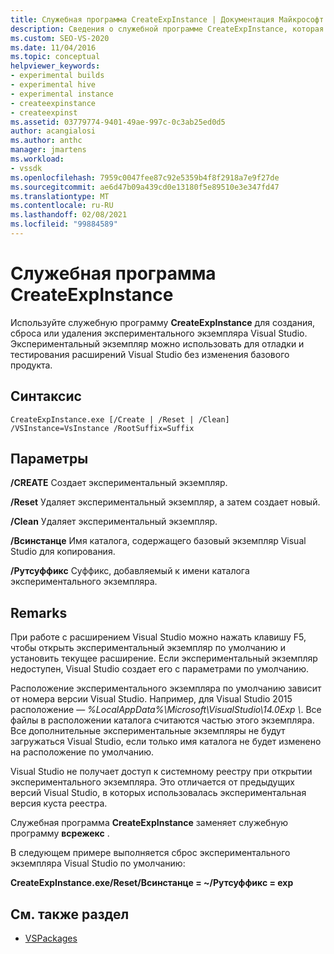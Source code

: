 ```yaml
---
title: Служебная программа CreateExpInstance | Документация Майкрософт
description: Сведения о служебной программе CreateExpInstance, которая позволяет создавать, сбрасывать и удалять экспериментальные экземпляры Visual Studio.
ms.custom: SEO-VS-2020
ms.date: 11/04/2016
ms.topic: conceptual
helpviewer_keywords:
- experimental builds
- experimental hive
- experimental instance
- createexpinstance
- createexpinst
ms.assetid: 03779774-9401-49ae-997c-0c3ab25ed0d5
author: acangialosi
ms.author: anthc
manager: jmartens
ms.workload:
- vssdk
ms.openlocfilehash: 7959c0047fee87c92e5359b4f8f2918a7e9f27de
ms.sourcegitcommit: ae6d47b09a439cd0e13180f5e89510e3e347fd47
ms.translationtype: MT
ms.contentlocale: ru-RU
ms.lasthandoff: 02/08/2021
ms.locfileid: "99884589"
---
```

# <a name="createexpinstance-utility"></a>Служебная программа CreateExpInstance
Используйте служебную программу **CreateExpInstance** для создания, сброса или удаления экспериментального экземпляра Visual Studio. Экспериментальный экземпляр можно использовать для отладки и тестирования расширений Visual Studio без изменения базового продукта.

## <a name="syntax"></a>Синтаксис

```
CreateExpInstance.exe [/Create | /Reset | /Clean] /VSInstance=VsInstance /RootSuffix=Suffix
```

## <a name="parameters"></a>Параметры
 **/CREATE** Создает экспериментальный экземпляр.

 **/Reset** Удаляет экспериментальный экземпляр, а затем создает новый.

 **/Clean** Удаляет экспериментальный экземпляр.

 **/Всинстанце** Имя каталога, содержащего базовый экземпляр Visual Studio для копирования.

 **/Рутсуффикс** Суффикс, добавляемый к имени каталога экспериментального экземпляра.

## <a name="remarks"></a>Remarks
 При работе с расширением Visual Studio можно нажать клавишу F5, чтобы открыть экспериментальный экземпляр по умолчанию и установить текущее расширение. Если экспериментальный экземпляр недоступен, Visual Studio создает его с параметрами по умолчанию.

 Расположение экспериментального экземпляра по умолчанию зависит от номера версии Visual Studio. Например, для Visual Studio 2015 расположение — *%LocalAppData%\Microsoft\VisualStudio\14.0Exp \\*. Все файлы в расположении каталога считаются частью этого экземпляра. Все дополнительные экспериментальные экземпляры не будут загружаться Visual Studio, если только имя каталога не будет изменено на расположение по умолчанию.

 Visual Studio не получает доступ к системному реестру при открытии экспериментального экземпляра. Это отличается от предыдущих версий Visual Studio, в которых использовалась экспериментальная версия куста реестра.

 Служебная программа **CreateExpInstance** заменяет служебную программу **всрежекс** .

 В следующем примере выполняется сброс экспериментального экземпляра Visual Studio по умолчанию:

 **CreateExpInstance.exe/Reset/Всинстанце = ~/Рутсуффикс = exp**

## <a name="see-also"></a>См. также раздел
- [VSPackages](../../extensibility/internals/vspackages.md)
